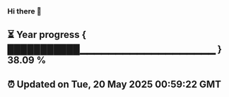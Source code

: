 ### Hi there 👋
⏳ Year progress { ███████████▁▁▁▁▁▁▁▁▁▁▁▁▁▁▁▁▁▁▁ } 38.09 %
---
⏰ Updated on Tue, 20 May 2025 00:59:22 GMT
---
